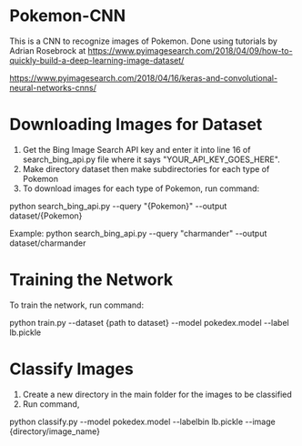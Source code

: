 # Pokemon-CNN
This is a CNN to recognize images of Pokemon.
Done using tutorials by Adrian Rosebrock at 
https://www.pyimagesearch.com/2018/04/09/how-to-quickly-build-a-deep-learning-image-dataset/

https://www.pyimagesearch.com/2018/04/16/keras-and-convolutional-neural-networks-cnns/

# Downloading Images for Dataset
1. Get the Bing Image Search API key and enter it into line 16 of search_bing_api.py file where it says "YOUR_API_KEY_GOES_HERE".
2. Make directory dataset then make subdirectories for each type of Pokemon
3. To download images for each type of Pokemon, run command:

  python search_bing_api.py --query "{Pokemon}" --output dataset/{Pokemon}


Example: 
   python search_bing_api.py --query "charmander" --output dataset/charmander

# Training the Network
To train the network, run command:

python train.py --dataset {path to dataset} --model pokedex.model --label lb.pickle

# Classify Images
1. Create a new directory in the main folder for the images to be classified
2. Run command,

python classify.py --model pokedex.model --labelbin lb.pickle --image {directory/image_name}